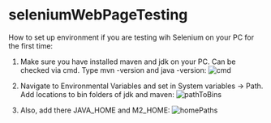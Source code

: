 # seleniumWebPageTesting

How to set up environment if you are testing wih Selenium on your PC for the first time:

1. Make sure you have installed maven and jdk on your PC. Can be checked via cmd. Type mvn -version and java -version:
![cmd](https://user-images.githubusercontent.com/55987521/105578866-d88eb300-5d8b-11eb-8aca-891eb9a58aee.PNG)

2. Navigate to Environmental Variables and set in System variables -> Path. Add locations to bin folders of jdk and maven:
![pathToBins](https://user-images.githubusercontent.com/55987521/105597363-9f127380-5d9c-11eb-8714-2160f266a828.PNG)

3. Also, add there JAVA_HOME and M2_HOME:
![homePaths](https://user-images.githubusercontent.com/55987521/105598291-e0a31e80-5d9c-11eb-82d6-f300e92ed3e6.PNG)

